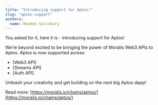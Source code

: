 ```yaml
---
title: "Introducing support for Aptos!"
slug: "aptos-support"
authors:
  name: Reuben Salisbury
---
```


You asked for it, here it is - introducing support for Aptos!

We’re beyond excited to be bringing the power of Moralis Web3 APIs to Aptos. Aptos is now supported across:

- [Web3 API]
- [Streams API]
- [Auth API]

Unleash your creativity and get building on the next big Aptos dapp!

Read more: [https://moralis.io/chains/aptos/](https://moralis.io/chains/aptos/)
